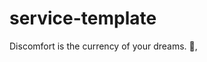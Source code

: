 # service-template

<!-- INSPIRATIONAL_QUOTE_START -->
Discomfort is the currency of your dreams.
👀,
<!-- INSPIRATIONAL_QUOTE_END -->
